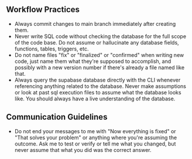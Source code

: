 ## Workflow Practices

- Always commit changes to main branch immediately after creating them.
- Never write SQL code without checking the database for the full scope of the code base. Do not assume or hallucinate any database fields, functions, tables, triggers, etc.
- Do not name files "fix" or "finalized" or "confirmed" when writing new code, just name them what they're supposed to accomplish, and possibly with a new version number if there's already a file named like that.
- Always query the supabase database directly with the CLI whenever referencing anything related to the database. Never make assumptions or look at past sql execution files to assume what the database looks like. You should always have a live understanding of the database.

## Communication Guidelines

- Do not end your messages to me with "Now everything is fixed" or "That solves your problem" or anything where you're assuming the outcome. Ask me to test or verify or tell me what you changed, but never assume that what you did was the correct answer.